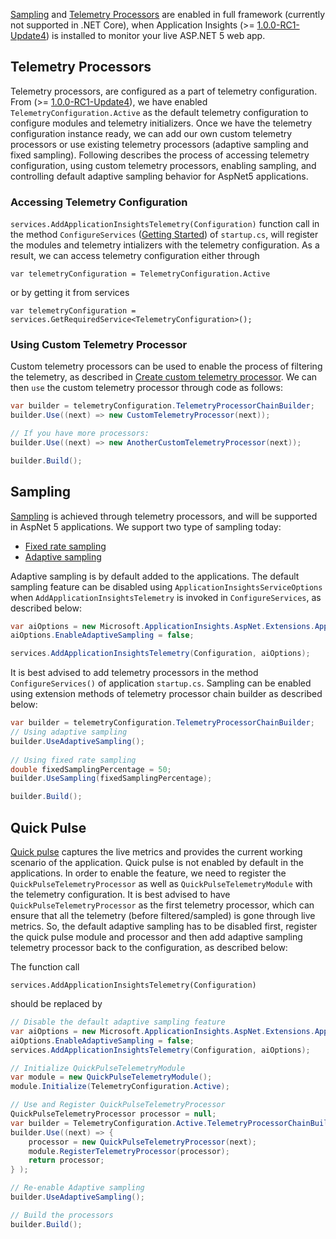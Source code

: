 [Sampling](https://azure.microsoft.com/en-us/documentation/articles/app-insights-api-filtering-sampling/#sampling) and [Telemetry Processors](https://azure.microsoft.com/en-us/documentation/articles/app-insights-api-filtering-sampling/#filtering-itelemetryprocessor) are enabled in full framework (currently not supported in .NET Core), when Application Insights (>= [1.0.0-RC1-Update4](https://github.com/Microsoft/ApplicationInsights-aspnetcore/releases/tag/v1.0.0-rc1-update4)) is installed to monitor your live ASP.NET 5 web app.

## Telemetry Processors

Telemetry processors, are configured as a part of telemetry configuration. From (>= [1.0.0-RC1-Update4](https://github.com/Microsoft/ApplicationInsights-aspnetcore/releases/tag/v1.0.0-rc1-update4)), we have enabled ```TelemetryConfiguration.Active``` as the default telemetry configuration to configure modules and telemetry initializers. Once we have the telemetry configuration instance ready, we can add our own custom telemetry processors or use existing telemetry processors (adaptive sampling and fixed sampling). Following describes the process of accessing telemetry configuration, using custom telemetry processors, enabling sampling, and controlling default adaptive sampling behavior for AspNet5 applications.

### Accessing Telemetry Configuration

```services.AddApplicationInsightsTelemetry(Configuration)``` function call in the method ```ConfigureServices``` ([Getting Started](https://github.com/Microsoft/ApplicationInsights-aspnetcore/wiki/Getting-Started)) of ```startup.cs```, will register the modules and telemetry intializers with the telemetry configuration. As a result, we can access telemetry configuration either through 

```var telemetryConfiguration = TelemetryConfiguration.Active``` 

or by getting it from services 

```var telemetryConfiguration = services.GetRequiredService<TelemetryConfiguration>();```

### Using Custom Telemetry Processor

Custom telemetry processors can be used to enable the process of filtering the telemetry, as described in [Create custom telemetry processor](https://azure.microsoft.com/en-us/documentation/articles/app-insights-api-filtering-sampling/#filtering-itelemetryprocessor). We can then ```use``` the custom telemetry processor through code as follows:

``` c#
var builder = telemetryConfiguration.TelemetryProcessorChainBuilder;
builder.Use((next) => new CustomTelemetryProcessor(next));

// If you have more processors:
builder.Use((next) => new AnotherCustomTelemetryProcessor(next));

builder.Build();
```

## Sampling

[Sampling](https://azure.microsoft.com/en-us/documentation/articles/app-insights-sampling) is achieved through telemetry processors, and will be supported in AspNet 5 applications. We support two type of sampling today:
* [Fixed rate sampling](https://azure.microsoft.com/en-us/documentation/articles/app-insights-sampling/#fixed-rate-sampling-for-aspnet-web-sites)
* [Adaptive sampling](https://azure.microsoft.com/en-us/documentation/articles/app-insights-sampling/#adaptive-sampling-at-your-web-server)

Adaptive sampling is by default added to the applications. The default sampling feature can be disabled using ```ApplicationInsightsServiceOptions``` when ```AddApplicationInsightsTelemetry``` is invoked in ```ConfigureServices```, as described below:

``` c#
var aiOptions = new Microsoft.ApplicationInsights.AspNet.Extensions.ApplicationInsightsServiceOptions();
aiOptions.EnableAdaptiveSampling = false;

services.AddApplicationInsightsTelemetry(Configuration, aiOptions);
```

It is best advised to add telemetry processors in the method ```ConfigureServices()``` of application ```startup.cs```. Sampling can be enabled using extension methods of telemetry processor chain builder as described below:

``` c#
var builder = telemetryConfiguration.TelemetryProcessorChainBuilder;
// Using adaptive sampling
builder.UseAdaptiveSampling();
 
// Using fixed rate sampling   
double fixedSamplingPercentage = 50;
builder.UseSampling(fixedSamplingPercentage);

builder.Build();
```

## Quick Pulse

[Quick pulse](https://azure.microsoft.com/en-us/documentation/articles/app-insights-sampling) captures the live metrics and provides the current working scenario of the application. Quick pulse is not enabled by default in the applications. In order to enable the feature, we need to register the ```QuickPulseTelemetryProcessor``` as well as ```QuickPulseTelemetryModule``` with the telemetry configuration. It is best advised to have ```QuickPulseTelemetryProcessor``` as the first telemetry processor, which can ensure that all the telemetry (before filtered/sampled) is gone through live metrics. So, the default adaptive sampling has to be disabled first, register the quick pulse module and processor and then add adaptive sampling telemetry processor back to the configuration, as described below:

The function call 

```services.AddApplicationInsightsTelemetry(Configuration)``` 

should be replaced by

``` c#
// Disable the default adaptive sampling feature
var aiOptions = new Microsoft.ApplicationInsights.AspNet.Extensions.ApplicationInsightsServiceOptions();
aiOptions.EnableAdaptiveSampling = false;
services.AddApplicationInsightsTelemetry(Configuration, aiOptions);

// Initialize QuickPulseTelemetryModule
var module = new QuickPulseTelemetryModule();
module.Initialize(TelemetryConfiguration.Active);

// Use and Register QuickPulseTelemetryProcessor
QuickPulseTelemetryProcessor processor = null; 
var builder = TelemetryConfiguration.Active.TelemetryProcessorChainBuilder;
builder.Use((next) => {
    processor = new QuickPulseTelemetryProcessor(next);
    module.RegisterTelemetryProcessor(processor);
    return processor;
} );

// Re-enable Adaptive sampling
builder.UseAdaptiveSampling();

// Build the processors
builder.Build();
```